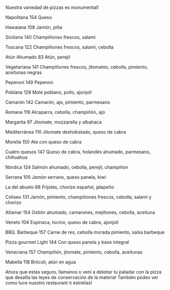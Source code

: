 Nuestra variedad de pizzas es monumental!


Napolitana
154
Queso

Hawaiana
108
Jamón, piña

Siciliana
140
Champiñones frescos, salami

Toscana
122
Champiñones frescos, salami, cebolla

Atún Ahumado
83
Atún, perejil

Vegetariana
141
Champiñones frescos, jitomates, cebolla, pimiento, aceitunas negras

Peperoni
149
Peperoni

Poblana
128
Mole poblano, pollo, ajonjolí

Camarón
142
Camarón, ajo, pimiento, parmesano

Romana
119
Alcaparra, cebolla, champiñón, ajo

Margarita
97
Jitomate, mozzarella y albahaca

Mediterránea
110
Jitomate deshidratado, queso de cabra

Morelia
150
Ate con queso de cabra

Cuatro quesos
147
Queso de cabra, holandés ahumado, parmesano, chihuahua

Nórdica
124
Salmón ahumado, cebolla, perejil, champiñon

Serrana
105
Jamón serrano, queso panela, kiwi

La del abuelo
88
Frijoles, chorizo español, jalapeño

Coliseo
131
Jamón, pimiento, champiñones frescos, cebolla, salami y chorizo

Altamar
154
Ostión ahumado, camarones, mejillones, cebolla, aceituna

Veneto
104
Espinaca, tocino, queso de cabra, ajonjolí

BBQ. Barbeque
157
Carne de res, cebolla morada pimiento, salsa barbeque

Pizza gourmet Light
144
Con queso panela y base integral

Veneciana
157
Champiñón, jitomate, pimiento, cebolla, aceitunas

Mabella
118
Brócoli, atún en agua


Ahora que estas seguro, llamanos o vení a deleitar tu paladar con la pizza que desafía las leyes de conservación de la materia! También podes ver como luce nuestro restaurant π estrellas!

